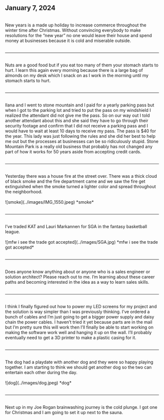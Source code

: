 ## January 7, 2024
<br>
New years is a made up holiday to increase commerce throughout the winter time after Christmas. Without convincing everybody to make resolutions for the “new year” no one would leave their house and spend money at businesses because it is cold and miserable outside.
<br><br>

----

<br>
Nuts are a good food but if you eat too many of them your stomach starts to hurt. I learn this again every morning because there is a large bag of almonds on my desk which I snack on as I work in the morning until my stomach starts to hurt.
<br><br>

----

<br>
Ilana and I went to stone mountain and I paid for a yearly parking pass but when I got to the parking lot and tried to put the pass on my windshield I realized the attendant did not give me the pass. So on our way out I told another attendant about this and she said they have to go through their security footage and confirm that I did not receive a parking pass and I would have to wait at least 10 days to receive my pass. The pass is $40 for the year. This lady was just following the rules and she did her best to help me out but the processes at businesses can be so ridiculously stupid. Stone Mountain Park is a really old business that probably has not changed any part of how it works for 50 years aside from accepting credit cards.
<br><br>

----

<br>
Yesterday there was a house fire at the street over. There was a thick cloud of black smoke and the fire department came and we saw the fire get extinguished when the smoke turned a lighter color and spread throughout the neighborhood.
<br><br>
![smoke](../images/IMG_1550.jpeg)
*smoke*
<br><br>

----

<br>
I’ve traded KAT and Lauri Markannen for SGA in the fantasy basketball league.
<br><br>
![mfw i see the trade got accepted](../images/SGA.jpg)
*mfw i see the trade got accepted*
<br><br>

----

<br>
Does anyone know anything about or anyone who is a sales engineer or solution architect? Please reach out to me. I’m learning about these career paths and becoming interested in the idea as a way to learn sales skills.
<br><br>

----

<br>
I think I finally figured out how to power my LED screens for my project and the solution is way simpler than I was previously thinking. I’ve ordered a bunch of cables and I’m just going to get a bigger power supply and daisy chain the power cables. I haven’t tried it yet because parts are in the mail but I’m pretty sure this will work then I’ll finally be able to start working on making the software work well and hanging it up on the wall. I’ll probably eventually need to get a 3D printer to make a plastic casing for it.
<br><br>

----

<br>
The dog had a playdate with another dog and they were so happy playing together. I am starting to think we should get another dog so the two can entertain each other during the day.
<br><br>
![dog](../images/dog.jpeg)
*dog*
<br><br>

---- 

<br>
Next up in my Joe Rogan brainwashing journey is the cold plunge. I got one for Christmas and I am going to set it up next to the sauna.
